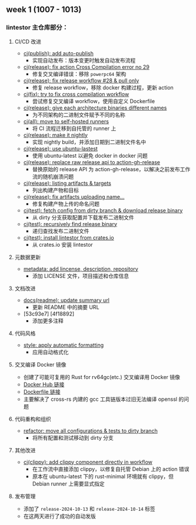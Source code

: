 ## week 1 (1007 - 1013)

### lintestor 主仓库部分：

1. CI/CD 改进
   - [ci(publish): add auto-publish](https://github.com/255doesnotexist/lintestor/commit/d9ced98)
     - 实现自动发布：版本变更时触发自动发布流程
   - [ci(release): fix action Cross Compilation error no 29](https://github.com/255doesnotexist/lintestor/commit/35dfba4)
     - 修复交叉编译错误：移除 `powerpc64` 架构
   - [ci(release): fix release workflow #28 & pull only](https://github.com/255doesnotexist/lintestor/commit/36aaf0a)
     - 修复 release workflow，移除 docker 构建过程，更新 action
   - [ci(fix): try to fix cross compilation workflow](https://github.com/255doesnotexist/lintestor/commit/820c5c7)
     - 尝试修复交叉编译 workflow，使用自定义 Dockerfile
   - [ci(release): give each architecture binaries different names](https://github.com/255doesnotexist/lintestor/commit/8c43420)
     - 为不同架构的二进制文件赋予不同的名称
   - [ci(all): move to self-hosted runners](https://github.com/255doesnotexist/lintestor/commit/50bd2f9)
     - 将 CI 流程迁移到自托管的 runner 上
   - [ci(release): make it nightly](https://github.com/255doesnotexist/lintestor/commit/ea48aca)
     - 实现 nightly build，并添加日期到二进制文件名中
   - [ci(release): use ubuntu-lastest](https://github.com/255doesnotexist/lintestor/commit/16bf14a)
     - 使用 ubuntu-latest 以避免 docker in docker 问题
   - [ci(release): replace raw release api to action-gh-release](https://github.com/255doesnotexist/lintestor/commit/14c1658)
     - 替换原始的 release API 为 action-gh-release，以解决之前发布工作流的随机崩溃问题
   - [ci(release): listing artifacts & targets](https://github.com/255doesnotexist/lintestor/commit/86724b6)
     - 列出构建产物和目标
   - [ci(release): fix artifacts uploading name...](https://github.com/255doesnotexist/lintestor/commit/333c6a7)
     - 修复构建产物上传的命名问题
   - [ci(test): fetch config from dirty branch & download release binary](https://github.com/255doesnotexist/lintestor/commit/f0ebf48)
     - 从 dirty 分支获取配置并下载发布二进制文件
   - [ci(test): recursively find release binary](https://github.com/255doesnotexist/lintestor/commit/d227c02)
     - 递归查找发布二进制文件
   - [ci(test): install lintestor from crates.io](https://github.com/255doesnotexist/lintestor/commit/7860d65)
     - 从 crates.io 安装 lintestor

2. 元数据更新
   - [metadata: add lincense, description, repository](https://github.com/255doesnotexist/lintestor/commit/add1881)
     - 添加 LICENSE 文件，项目描述和仓库信息

3. 文档改进
   - [docs(readme): update summary url](https://github.com/255doesnotexist/lintestor/commit/18c9daa)
     - 更新 README 中的摘要 URL
   - [53c93e7] [4f18892] 
     - 添加更多注释

4. 代码风格
   - [style: apply automatic formatting](https://github.com/255doesnotexist/lintestor/commit/19b3045)
     - 应用自动格式化

5. 交叉编译 Docker 镜像
   - 创建了可能可复用的 Rust for rv64gc(etc.) 交叉编译用 Docker 镜像
   - [Docker Hub 链接](https://hub.docker.com/r/255doesnotexist/lintestor-cross-compile)
   - [Dockerfile 链接](https://github.com/255doesnotexist/lintestor/blob/main/Dockerfile)
   - 主要解决了 cross-rs 内建的 gcc 工具链版本过旧无法编译 openssl 的问题

6. 代码重构和组织
   - [refactor: move all configurations & tests to dirty branch](https://github.com/255doesnotexist/lintestor/commit/0d58d0d)
     - 将所有配置和测试移动到 dirty 分支

7. 其他改进
   - [ci(clippy): add clippy component directly in workflow](https://github.com/255doesnotexist/lintestor/commit/f67a405)
     - 在工作流中直接添加 clippy，以修复自托管 Debian 上的 action 错误
     - 原本在 ubuntu-latest 下的 rust-minimal 环境就有 clippy，但 Debian runner 上需要显式指定

8. 发布管理
   - 添加了 `release-2024-10-13` 和 `release-2024-10-14` 标签
   - 在这两天进行了成功的自动发版